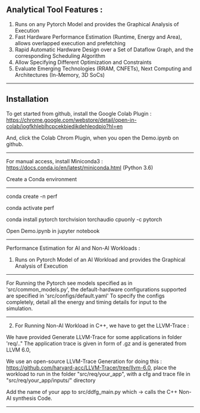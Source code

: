 ## Analytical Tool Features :

1. Runs on any Pytorch Model and provides the Graphical Analysis of Execution
2. Fast Hardware Performance Estimation (Runtime, Energy and Area), allows overlapped execution and prefetching
3. Rapid Automatic Hardware Design over a Set of Dataflow Graph, and the corresponding Scheduling Algorithm
4. Allow Specifying Different Optimization and Constraints
5. Evaluate Emerging Technologies (RRAM, CNFETs), Next Computing and Architectures (In-Memory, 3D SoCs)


---

## Installation

To get started from github, install the Google Colab Plugin : https://chrome.google.com/webstore/detail/open-in-colab/iogfkhleblhcpcekbiedikdehleodpjo?hl=en

And, click the Colab Chrom Plugin, when you open the Demo.ipynb on github.

---

For manual access, install Miniconda3 : https://docs.conda.io/en/latest/miniconda.html (Python 3.6)

Create a Conda environment

---
conda create -n perf

conda activate perf 

conda install pytorch torchvision torchaudio cpuonly -c pytorch

Open Demo.ipynb in jupyter notebook

---
Performance Estimation for AI and Non-AI Workloads :

1. Runs on Pytorch Model of an AI Workload and provides the Graphical Analysis of Execution
---

For Running the Pytorch see models specified as in 'src/common_models.py', the default-hardware configurations supported are specified in 'src/configs/default.yaml'
To specify the configs completely, detail all the energy and timing details for input to the simulation.

---


2. For Running Non-AI Workload in C++, we have to get the LLVM-Trace :

We have provided Generate LLVM-Trace for some applications in folder 'req/.."
The application trace is given in form of .gz and is generated from LLVM 6.0,

We use an open-source LLVM-Trace Generation for doing this : https://github.com/harvard-acc/LLVM-Tracer/tree/llvm-6.0, place the workload to run in the folder "src/req/your_app", with a cfg and trace file in "src/req/your_app/inputs/" directory

Add the name of your app to src/ddfg_main.py which -> calls the C++ Non-AI synthesis Code. 

---
